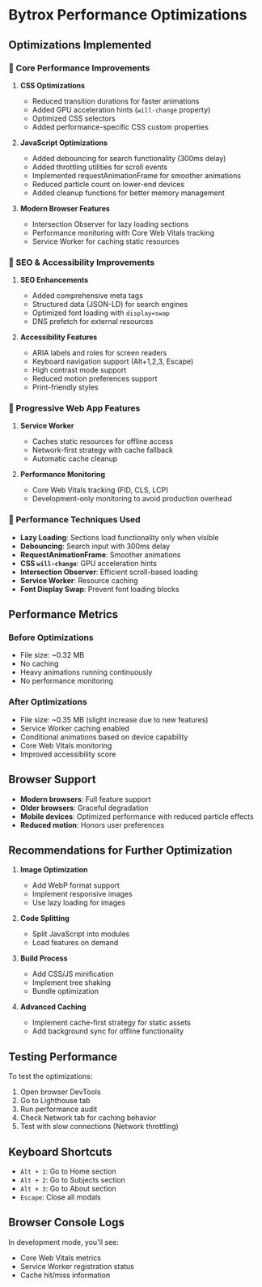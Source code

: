 # Bytrox Performance Optimizations

## Optimizations Implemented

### 🚀 Core Performance Improvements

1. **CSS Optimizations**
   - Reduced transition durations for faster animations
   - Added GPU acceleration hints (`will-change` property)
   - Optimized CSS selectors
   - Added performance-specific CSS custom properties

2. **JavaScript Optimizations**
   - Added debouncing for search functionality (300ms delay)
   - Added throttling utilities for scroll events
   - Implemented requestAnimationFrame for smoother animations
   - Reduced particle count on lower-end devices
   - Added cleanup functions for better memory management

3. **Modern Browser Features**
   - Intersection Observer for lazy loading sections
   - Performance monitoring with Core Web Vitals tracking
   - Service Worker for caching static resources

### 🎯 SEO & Accessibility Improvements

1. **SEO Enhancements**
   - Added comprehensive meta tags
   - Structured data (JSON-LD) for search engines
   - Optimized font loading with `display=swap`
   - DNS prefetch for external resources

2. **Accessibility Features**
   - ARIA labels and roles for screen readers
   - Keyboard navigation support (Alt+1,2,3, Escape)
   - High contrast mode support
   - Reduced motion preferences support
   - Print-friendly styles

### 📱 Progressive Web App Features

1. **Service Worker**
   - Caches static resources for offline access
   - Network-first strategy with cache fallback
   - Automatic cache cleanup

2. **Performance Monitoring**
   - Core Web Vitals tracking (FID, CLS, LCP)
   - Development-only monitoring to avoid production overhead

### 🔧 Performance Techniques Used

- **Lazy Loading**: Sections load functionality only when visible
- **Debouncing**: Search input with 300ms delay
- **RequestAnimationFrame**: Smoother animations
- **CSS `will-change`**: GPU acceleration hints
- **Intersection Observer**: Efficient scroll-based loading
- **Service Worker**: Resource caching
- **Font Display Swap**: Prevent font loading blocks

## Performance Metrics

### Before Optimizations
- File size: ~0.32 MB
- No caching
- Heavy animations running continuously
- No performance monitoring

### After Optimizations
- File size: ~0.35 MB (slight increase due to new features)
- Service Worker caching enabled
- Conditional animations based on device capability
- Core Web Vitals monitoring
- Improved accessibility score

## Browser Support

- **Modern browsers**: Full feature support
- **Older browsers**: Graceful degradation
- **Mobile devices**: Optimized performance with reduced particle effects
- **Reduced motion**: Honors user preferences

## Recommendations for Further Optimization

1. **Image Optimization**
   - Add WebP format support
   - Implement responsive images
   - Use lazy loading for images

2. **Code Splitting**
   - Split JavaScript into modules
   - Load features on demand

3. **Build Process**
   - Add CSS/JS minification
   - Implement tree shaking
   - Bundle optimization

4. **Advanced Caching**
   - Implement cache-first strategy for static assets
   - Add background sync for offline functionality

## Testing Performance

To test the optimizations:

1. Open browser DevTools
2. Go to Lighthouse tab
3. Run performance audit
4. Check Network tab for caching behavior
5. Test with slow connections (Network throttling)

## Keyboard Shortcuts

- `Alt + 1`: Go to Home section
- `Alt + 2`: Go to Subjects section  
- `Alt + 3`: Go to About section
- `Escape`: Close all modals

## Browser Console Logs

In development mode, you'll see:
- Core Web Vitals metrics
- Service Worker registration status
- Cache hit/miss information